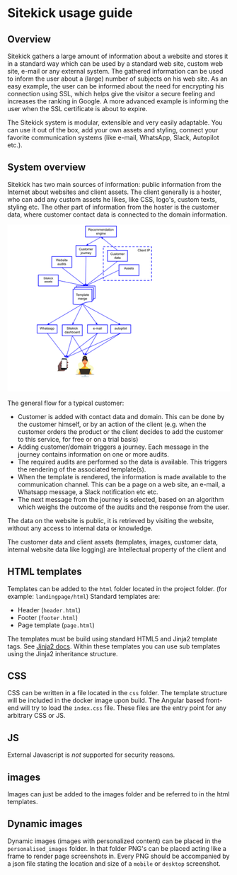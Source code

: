 # Sitekick usage guide

## Overview
Sitekick gathers a large amount of information about a website and stores it in a standard way which can be used by a standard web site, custom web site, e-mail or any external system. The gathered information can be used to inform the user about a (large) number of subjects on his web site. As an easy example, the user can be informed about the need for encrypting his connection using SSL, which helps give the visitor a secure feeling and increases the ranking in Google. A more advanced example is informing the user when the SSL certificate is about to expire.

The Sitekick system is modular, extensible and very easily adaptable. You can use it out of the box, add  your own assets and styling, connect your favorite communication systems (like e-mail, WhatsApp, Slack, Autopilot etc.). 

## System overview
Sitekick has two main sources of information: public information from the Internet about websites and client assets. The client generally is a hoster, who can add any custom assets he likes, like CSS, logo's, custom texts, styling etc. The other part of information from the hoster is the customer data, where customer contact data is connected to the domain information.

![system-overview](documentation/img/system-overview.svg)

The general flow for a typical customer:

* Customer is added with contact data and domain. This can be done by the customer himself, or by an action of the client (e.g. when the customer orders the product or the client decides to add the customer to this service, for free or on a trial basis)
* Adding customer/domain triggers a journey. Each message in the journey contains information on one or more audits.
* The required audits are performed so the data is available. This triggers the rendering of the associated template(s).
* When the template is rendered, the information is made available to the communication channel. This can be a page on a web site, an e-mail, a Whatsapp message, a Slack notification etc etc.
* The next message from the journey is selected, based on an algorithm which weighs the outcome of the audits and the response from the user.

The data on the website is public, it is retrieved by visiting the website, without any access to internal data or knowledge.

The customer data and client assets (templates, images, customer data, internal website data like logging) are Intellectual property of the client and 


## HTML templates
Templates can be added to the `html` folder located in the project folder. (for example: `landingpage/html`)
Standard templates are:

* Header (`header.html`)
* Footer (`footer.html`)
* Page template (`page.html`)

The templates must be build using standard HTML5 and Jinja2 template tags. 
See [Jinja2 docs](https://jinja.palletsprojects.com/en/2.10.x/).
Within these templates you can use sub templates using the Jinja2 inheritance structure.

## CSS
CSS can be written in a file located in the `css` folder. The template structure will be included in the docker image
upon build. The Angular based front-end will try to load the `index.css` file. These files are the entry
point for any arbitrary CSS or JS. 

## JS
External Javascript is *not* supported for security reasons.

## images
Images can just be added to the images folder and be referred to in the html templates.

## Dynamic images
Dynamic images (images with personalized content) can be placed in the `personalised_images` folder. In that folder 
PNG's can be placed acting like a frame to render page screenshots in. Every PNG should be accompanied by a json file
stating the location and size of a `mobile` or `desktop` screenshot.